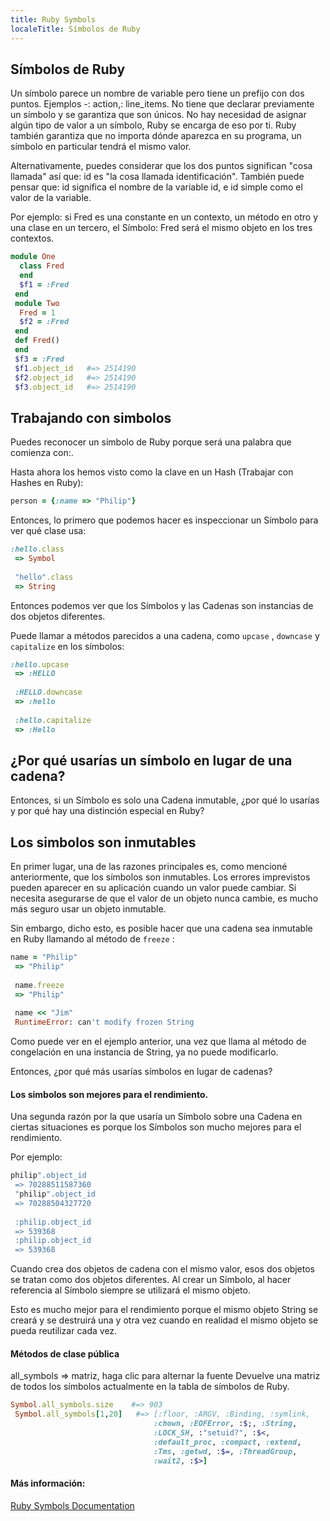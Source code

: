 ```yaml
---
title: Ruby Symbols
localeTitle: Símbolos de Ruby
---
```

## Símbolos de Ruby

Un símbolo parece un nombre de variable pero tiene un prefijo con dos puntos. Ejemplos -: action,: line\_items. No tiene que declarar previamente un símbolo y se garantiza que son únicos. No hay necesidad de asignar algún tipo de valor a un símbolo, Ruby se encarga de eso por ti. Ruby también garantiza que no importa dónde aparezca en su programa, un símbolo en particular tendrá el mismo valor.

Alternativamente, puedes considerar que los dos puntos significan "cosa llamada" así que: id es "la cosa llamada identificación". También puede pensar que: id significa el nombre de la variable id, e id simple como el valor de la variable.

Por ejemplo: si Fred es una constante en un contexto, un método en otro y una clase en un tercero, el Símbolo: Fred será el mismo objeto en los tres contextos.

```ruby
module One 
  class Fred 
  end 
  $f1 = :Fred 
 end 
 module Two 
  Fred = 1 
  $f2 = :Fred 
 end 
 def Fred() 
 end 
 $f3 = :Fred 
 $f1.object_id   #=> 2514190 
 $f2.object_id   #=> 2514190 
 $f3.object_id   #=> 2514190 
```

## Trabajando con simbolos

Puedes reconocer un símbolo de Ruby porque será una palabra que comienza con:.

Hasta ahora los hemos visto como la clave en un Hash (Trabajar con Hashes en Ruby):

```ruby
person = {:name => "Philip"} 
```

Entonces, lo primero que podemos hacer es inspeccionar un Símbolo para ver qué clase usa:

```ruby
:hello.class 
 => Symbol 
 
 "hello".class 
 => String 
```

Entonces podemos ver que los Símbolos y las Cadenas son instancias de dos objetos diferentes.

Puede llamar a métodos parecidos a una cadena, como `upcase` , `downcase` y `capitalize` en los símbolos:

```ruby
:hello.upcase 
 => :HELLO 
 
 :HELLO.downcase 
 => :hello 
 
 :hello.capitalize 
 => :Hello 
```

## ¿Por qué usarías un símbolo en lugar de una cadena?

Entonces, si un Símbolo es solo una Cadena inmutable, ¿por qué lo usarías y por qué hay una distinción especial en Ruby?

## Los simbolos son inmutables

En primer lugar, una de las razones principales es, como mencioné anteriormente, que los símbolos son inmutables. Los errores imprevistos pueden aparecer en su aplicación cuando un valor puede cambiar. Si necesita asegurarse de que el valor de un objeto nunca cambie, es mucho más seguro usar un objeto inmutable.

Sin embargo, dicho esto, es posible hacer que una cadena sea inmutable en Ruby llamando al método de `freeze` :

```ruby
name = "Philip" 
 => "Philip" 
 
 name.freeze 
 => "Philip" 
 
 name << "Jim" 
 RuntimeError: can't modify frozen String 
```

Como puede ver en el ejemplo anterior, una vez que llama al método de congelación en una instancia de String, ya no puede modificarlo.

Entonces, ¿por qué más usarías símbolos en lugar de cadenas?

#### Los simbolos son mejores para el rendimiento.

Una segunda razón por la que usaría un Símbolo sobre una Cadena en ciertas situaciones es porque los Símbolos son mucho mejores para el rendimiento.

Por ejemplo:

```ruby
philip".object_id 
 => 70288511587360 
 "philip".object_id 
 => 70288504327720 
 
 :philip.object_id 
 => 539368 
 :philip.object_id 
 => 539368 
```

Cuando crea dos objetos de cadena con el mismo valor, esos dos objetos se tratan como dos objetos diferentes. Al crear un Símbolo, al hacer referencia al Símbolo siempre se utilizará el mismo objeto.

Esto es mucho mejor para el rendimiento porque el mismo objeto String se creará y se destruirá una y otra vez cuando en realidad el mismo objeto se pueda reutilizar cada vez.

#### Métodos de clase pública

all\_symbols => matriz, haga clic para alternar la fuente Devuelve una matriz de todos los símbolos actualmente en la tabla de símbolos de Ruby.

```ruby
Symbol.all_symbols.size    #=> 903 
 Symbol.all_symbols[1,20]   #=> [:floor, :ARGV, :Binding, :symlink, 
                                :chown, :EOFError, :$;, :String, 
                                :LOCK_SH, :"setuid?", :$<, 
                                :default_proc, :compact, :extend, 
                                :Tms, :getwd, :$=, :ThreadGroup, 
                                :wait2, :$>] 
```

#### Más información:

[Ruby Symbols Documentation](http://ruby-doc.org/core-2.5.1/Symbol.html)
